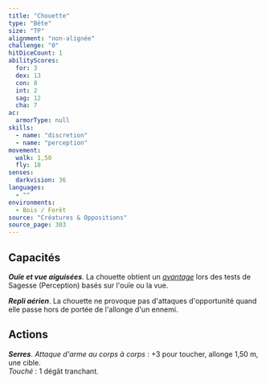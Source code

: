 ```yaml
---
title: "Chouette"
type: "Bête"
size: "TP"
alignment: "non-alignée"
challenge: "0"
hitDiceCount: 1
abilityScores:
  for: 3
  dex: 13
  con: 8
  int: 2
  sag: 12
  cha: 7
ac:
  armorType: null
skills:
  - name: "discretion"
  - name: "perception"
movement:
  walk: 1,50
  fly: 18
senses:
  darkvision: 36
languages:
  - ""
environments:
  - Bois / Forêt
source: "Créatures & Oppositions"
source_page: 303
---
```

## Capacités
_**Ouïe et vue aiguisées**_. La chouette obtient un [_avantage_](/utiliser-les-caracteristiques/#avantage-et-desavantage) lors des tests de Sagesse (Perception) basés sur l'ouïe ou la vue.

_**Repli aérien**_. La chouette ne provoque pas d'attaques d'opportunité quand elle passe hors de portée de l'allonge d'un ennemi.

## Actions
_**Serres**_. _Attaque d'arme au corps à corps_ : +3 pour toucher, allonge 1,50 m, une cible.  
_Touché_ : 1 dégât tranchant.
